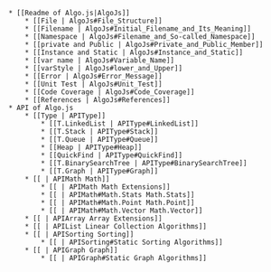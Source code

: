 	* [[Readme of Algo.js|AlgoJs]]
		* [[File | AlgoJs#File_Structure]]
		* [[Filename | AlgoJs#Initial_Filename_and_Its_Meaning]]
		* [[Namespace | AlgoJs#Filename_and_So-called_Namespace]]
		* [[private and Public | AlgoJs#Private_and_Public_Member]]
		* [[Instance and Static | AlgoJs#Instance_and_Static]]
		* [[var name | AlgoJs#Variable_Name]]
		* [[varStyle | AlgoJs#lower_and_Upper]]
		* [[Error | AlgoJs#Error_Message]]
		* [[Unit Test | AlgoJs#Unit_Test]]
		* [[Code Coverage | AlgoJs#Code_Coverage]]
		* [[References | AlgoJs#References]]
	* API of Algo.js
		* [[Type | APIType]]
			* [[T.LinkedList | APIType#LinkedList]]
			* [[T.Stack | APIType#Stack]]
			* [[T.Queue | APIType#Queue]]
			* [[Heap | APIType#Heap]]
			* [[QuickFind | APIType#QuickFind]]
			* [[T.BinarySearchTree | APIType#BinarySearchTree]]
			* [[T.Graph | APIType#Graph]]
		* [[ | APIMath Math]]
			* [[ | APIMath Math Extensions]]
			* [[ | APIMath#Math.Stats Math.Stats]]
			* [[ | APIMath#Math.Point Math.Point]]
			* [[ | APIMath#Math.Vector Math.Vector]]
		* [[ | APIArray Array Extensions]]
		* [[ | APIList Linear Collection Algorithms]]
		* [[ | APISorting Sorting]]
			* [[ | APISorting#Static Sorting Algorithms]]
		* [[ | APIGraph Graph]]
			* [[ | APIGraph#Static Graph Algorithms]]
